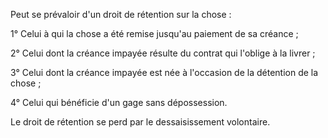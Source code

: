 Peut se prévaloir d'un droit de rétention sur la chose :


  

1° Celui à qui la chose a été remise jusqu'au paiement de sa créance ;


  

2° Celui dont la créance impayée résulte du contrat qui l'oblige à la livrer ;


  

3° Celui dont la créance impayée est née à l'occasion de la détention de la chose ;


  

4° Celui qui bénéficie d'un gage sans dépossession.


  

Le droit de rétention se perd par le dessaisissement volontaire.


  
